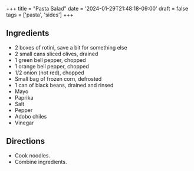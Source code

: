 +++
title = "Pasta Salad"
date = '2024-01-29T21:48:18-09:00'
draft = false
tags = ['pasta', 'sides']
+++

## Ingredients
* 2 boxes of rotini, save a bit for something else
* 2 small cans sliced olives, drained
* 1 green bell pepper, chopped
* 1 orange bell pepper, chopped
* 1/2 onion (not red), chopped
* Small bag of frozen corn, defrosted
* 1 can of black beans, drained and rinsed
* Mayo
* Paprika
* Salt
* Pepper
* Adobo chiles
* Vinegar

## Directions
* Cook noodles.
* Combine ingredients.
